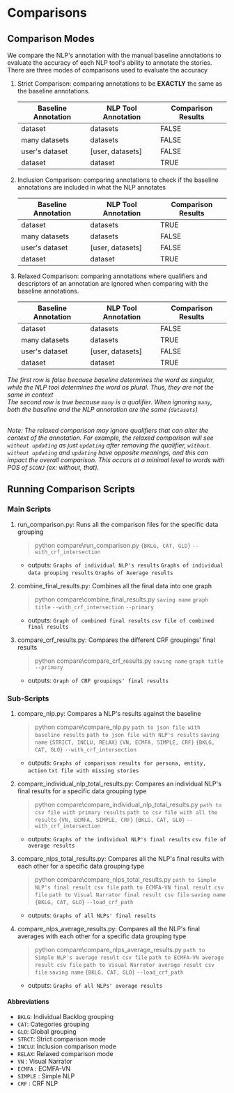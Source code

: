 # Comparisons
## Comparison Modes
We compare the NLP's annotation with the manual baseline annotations to evaluate the accuracy of each NLP tool's ability to annotate the stories. There are three modes of comparisons used to evaluate the accuracy

1. Strict Comparison: comparing annotations to be **EXACTLY** the same as the baseline annotations.

   | Baseline Annotation     | NLP Tool Annotation | Comparison Results|
   | ----------------------- | ------------------- | ----------------- |
   | dataset                 | datasets            | FALSE             |
   | many datasets           | datasets            | FALSE             |
   | user's dataset          | [user, datasets]    | FALSE             |
   | dataset                 | dataset             | TRUE              |

2. Inclusion Comparison: comparing annotations to check if the baseline annotations are included in what the NLP annotates

   | Baseline Annotation     | NLP Tool Annotation | Comparison Results|
   | ----------------------- | ------------------- | ----------------- |
   | dataset                 | datasets            | TRUE              |
   | many datasets           | datasets            | FALSE             |
   | user's dataset          | [user, datasets]    | FALSE             |
   | dataset                 | dataset             | TRUE              |

3. Relaxed Comparison: comparing annotations where qualifiers and descriptors of an annotation are ignored when comparing with the baseline annotations.

   | Baseline Annotation     | NLP Tool Annotation | Comparison Results|
   | ----------------------- | ------------------- | ----------------- |
   | dataset                 | datasets            | FALSE             |
   | many datasets           | datasets            | TRUE              |
   | user's dataset          | [user, datasets]    | FALSE             |
   | dataset                 | dataset             | TRUE              |

*The first row is false because baseline determines the word as singular, while the NLP tool determines the word as plural. Thus, they are not the same in context*
<br />*The second row is true because `many` is a qualifier. When ignoring `many`, both the baseline and the NLP annotation are the same (`datasets`)*

<br />*Note: The relaxed comparison may ignore qualifiers that can alter the context of the annotation. For example, the relaxed comparison will see `without updating` as just `updating` after removing the qualifier, `without`. `without updating` and `updating` have opposite meanings, and this can impact the overall comparison. This occurs at a minimal level to words with POS of `SCONJ` (ex: without, that).*

## Running Comparison Scripts
### Main Scripts
1. run_comparison.py: Runs all the comparison files for the specific data grouping
   > python compare\run_comparison.py `{BKLG, CAT, GLO}` `--with_crf_intersection`
     - outputs: `Graphs of individual NLP's results` `Graphs of individual data grouping results` `Graphs of Average results`
     
2. combine_final_results.py: Combines all the final data into one graph
   > python compare\combine_final_results.py `saving name` `graph title` `--with_crf_intersection` `--primary`
     - outputs: `Graph of combined final results` `csv file of combined final results`
     
3. compare_crf_results.py: Compares the different CRF groupings' final results
   > python compare\compare_crf_results.py `saving name` `graph title` `--primary`
     - outputs: `Graph of CRF groupings' final results` 
     
### Sub-Scripts
1. compare_nlp.py: Compares a NLP's results against the baseline
   > python compare\compare_nlp.py `path to json file with baseline results` `path to json file with NLP's results` `saving name` `{STRICT, INCLU, RELAX}` `{VN, ECMFA, SIMPLE, CRF}` `{BKLG, CAT, GLO}` `--with_crf_intersection`
     - outputs: `Graphs of comparison results for persona, entity, action` `txt file with missing stories` 

2. compare_individual_nlp_total_results.py: Compares an individual NLP's final results for a specific data grouping type
   > python compare\compare_individual_nlp_total_results.py `path to csv file with primary results` `path to csv file with all the results` `{VN, ECMFA, SIMPLE, CRF}` `{BKLG, CAT, GLO}` `--with_crf_intersection`
     - outputs: `Graphs of the individual NLP's final results` `csv file of average results`
     
3. compare_nlps_total_results.py: Compares all the NLP's final results with each other for a specific data grouping type
   > python compare\compare_nlps_total_results.py `path to Simple NLP's final result csv file` `path to ECMFA-VN final result csv file` `path to Visual Narrator final result csv file` `saving name` `{BKLG, CAT, GLO}` `--load_crf_path`  
     - outputs: `Graphs of all NLPs' final results`
     
4. compare_nlps_average_results.py: Compares all the NLP's final averages with each other for a specific data grouping type
   > python compare\compare_nlps_average_results.py `path to Simple NLP's average result csv file` `path to ECMFA-VN average result csv file` `path to Visual Narrator average result csv file` `saving name` `{BKLG, CAT, GLO}` `--load_crf_path` 
     - outputs: `Graphs of all NLPs' average results` 
     
 #### Abbreviations    
- `BKLG`: Individual Backlog grouping
- `CAT`: Categories grouping
- `GLO`: Global grouping 
- `STRCT`: Strict comparison mode
- `INCLU`: Inclusion comparison mode
- `RELAX`: Relaxed comparison mode
- `VN` : Visual Narrator
- `ECMFA` : ECMFA-VN
- `SIMPLE` : Simple NLP
- `CRF` : CRF NLP
